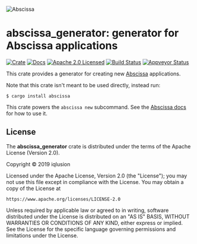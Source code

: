 ![Abscissa](https://www.iqlusion.io/img/github/iqlusioninc/abscissa/abscissa.svg)

# abscissa_generator: generator for Abscissa applications

[![Crate][crate-image]][crate-link]
[![Docs][docs-image]][docs-link]
[![Apache 2.0 Licensed][license-image]][license-link]
[![Build Status][build-image]][build-link]
[![Appveyor Status][appveyor-image]][appveyor-link]

This crate provides a generator for creating new [Abscissa] applications.

Note that this crate isn't meant to be used directly, instead run:

```
$ cargo install abscissa
```

This crate powers the `abscissa new` subcommand. See the [Abscissa docs]
for how to use it.

## License

The **abscissa_generator** crate is distributed under the terms of the
Apache License (Version 2.0).

Copyright © 2019 iqlusion

Licensed under the Apache License, Version 2.0 (the "License");
you may not use this file except in compliance with the License.
You may obtain a copy of the License at

    https://www.apache.org/licenses/LICENSE-2.0

Unless required by applicable law or agreed to in writing, software
distributed under the License is distributed on an "AS IS" BASIS,
WITHOUT WARRANTIES OR CONDITIONS OF ANY KIND, either express or implied.
See the License for the specific language governing permissions and
limitations under the License.

[crate-image]: https://img.shields.io/crates/v/abscissa_generator.svg
[crate-link]: https://crates.io/crates/abscissa_generator
[docs-image]: https://docs.rs/abscissa_generator/badge.svg
[docs-link]: https://docs.rs/abscissa_generator/
[license-image]: https://img.shields.io/badge/license-Apache2.0-blue.svg
[license-link]: https://github.com/iqlusioninc/abscissa/blob/develop/LICENSE
[build-image]: https://travis-ci.org/iqlusioninc/abscissa.svg?branch=develop
[build-link]: https://travis-ci.org/iqlusioninc/abscissa
[appveyor-image]: https://ci.appveyor.com/api/projects/status/9bgh8je3rsmbyo0y?svg=true
[appveyor-link]: https://ci.appveyor.com/project/tony-iqlusion/abscissa
[Abscissa]: https://github.com/iqlusioninc/abscissa/
[Abscissa docs]: https://docs.rs/abscissa/
